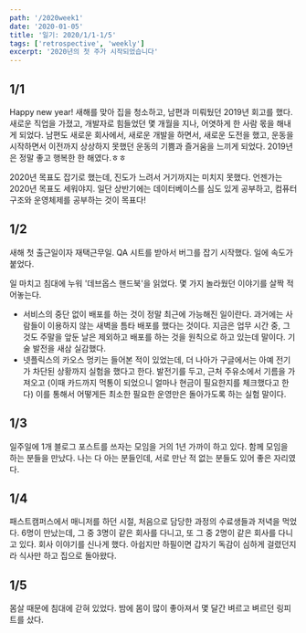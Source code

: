```yaml
---
path: '/2020week1'
date: '2020-01-05'
title: '일기: 2020/1/1-1/5'
tags: ['retrospective', 'weekly']
excerpt: '2020년의 첫 주가 시작되었습니다'
---
```


## 1/1

Happy new year! 새해를 맞아 집을 청소하고, 남편과 미뤄뒀던 2019년 회고를 했다. 새로운 직업을 가졌고, 개발자로 힘들었던 몇 개월을 지나, 어엿하게 한 사람 몫을 해내게 되었다. 남편도 새로운 회사에서, 새로운 개발을 하면서, 새로운 도전을 했고, 운동을 시작하면서 이전까지 상상하지 못했던 운동의 기쁨과 즐거움을 느끼게 되었다. 2019년은 정말 좋고 행복한 한 해였다.ㅎㅎ

2020년 목표도 잡기로 했는데, 진도가 느려서 거기까지는 미치지 못했다. 언젠가는 2020년 목표도 세워야지. 일단 상반기에는 데이터베이스를 심도 있게 공부하고, 컴퓨터 구조와 운영체제를 공부하는 것이 목표다!

## 1/2

새해 첫 출근일이자 재택근무일. QA 시트를 받아서 버그를 잡기 시작했다. 일에 속도가 붙었다.

일 마치고 침대에 누워 '데브옵스 핸드북'을 읽었다. 몇 가지 놀라웠던 이야기를 살짝 적어놓는다.

- 서비스의 중단 없이 배포를 하는 것이 정말 최근에 가능해진 일이란다. 과거에는 사람들이 이용하지 않는 새벽을 틈타 배포를 했다는 것이다. 지금은 업무 시간 중, 그것도 주말을 앞둔 날은 제외하고 배포를 하는 것을 원칙으로 하고 있는데 말이다. 기술 발전을 새삼 실감했다.
- 넷플릭스의 카오스 멍키는 들어본 적이 있었는데, 더 나아가 구글에서는 아예 전기가 차단된 상황까지 실험을 했다고 한다. 발전기를 두고, 근처 주유소에서 기름을 가져오고 (이때 카드까지 먹통이 되었으니 얼마나 현금이 필요한지를 체크했다고 한다) 이를 통해서 어떻게든 최소한 필요한 운영만은 돌아가도록 하는 실험 말이다.

## 1/3

일주일에 1개 블로그 포스트를 쓰자는 모임을 거의 1년 가까이 하고 있다. 함께 모임을 하는 분들을 만났다. 나는 다 아는 분들인데, 서로 만난 적 없는 분들도 있어 좋은 자리였다.

## 1/4

패스트캠퍼스에서 매니저를 하던 시절, 처음으로 담당한 과정의 수료생들과 저녁을 먹었다. 6명이 만났는데, 그 중 3명이 같은 회사를 다니고, 또 그 중 2명이 같은 회사를 다니고 있다. 회사 이야기를 신나게 했다. 아쉽지만 하필이면 갑자기 독감이 심하게 걸렸던지라 식사만 하고 집으로 돌아왔다.

## 1/5

몸살 때문에 침대에 갇혀 있었다. 밤에 몸이 많이 좋아져서 몇 달간 벼르고 벼르던 링피트를 샀다.
